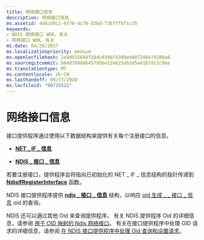 ```yaml
---
title: 网络接口信息
description: 网络接口信息
ms.assetid: 4d8cd9c2-6f78-4c70-83bd-f36fffbf1c35
keywords:
- NDIS 网络接口 WDK，有关
- 网络接口 WDK，有关
ms.date: 04/20/2017
ms.localizationpriority: medium
ms.openlocfilehash: 2e9d915684f34dc039bf4399eb007248e74289a8
ms.sourcegitcommit: b84d760d4b45795be12e625db1d5a4167dc2c9ee
ms.translationtype: MT
ms.contentlocale: zh-CN
ms.lasthandoff: 09/17/2020
ms.locfileid: "90715522"
---
```

# <a name="network-interface-information"></a>网络接口信息





接口提供程序通过使用以下数据结构来提供有关每个注册接口的信息。

-   [**NET \_ IF \_ 信息**](/windows-hardware/drivers/ddi/ndis/ns-ndis-_net_if_information)

-   [**NDIS \_ 接口 \_ 信息**](/windows/win32/api/ifdef/ns-ifdef-_ndis_interface_information)

若要注册接口，提供程序会将指向已初始化的 NET \_ IF \_ 信息结构的指针传递到 [**NdisIfRegisterInterface**](/windows-hardware/drivers/ddi/ndis/nf-ndis-ndisifregisterinterface) 函数。

NDIS 接口提供程序提供 [**ndis \_ 接口 \_ 信息**](/windows/win32/api/ifdef/ns-ifdef-_ndis_interface_information) 结构，以响应 [oid 生成 \_ \_ 接口 \_ 信息](./oid-gen-interface-info.md) oid 的查询。

NDIS 还可以通过其他 Oid 来查询提供程序。 有关 NDIS 提供程序 Oid 的详细信息，请参阅 [用于 OID 映射的 Ndis 网络接口](mapping-of-ndis-network-interfaces-to-ndis-oids.md)。 有关在接口提供程序中处理 OID 请求的详细信息，请参阅 [在 NDIS 接口提供程序中处理 Oid 查询和设置请求](handling-oid-query-and-set-requests-in-an-ndis-interface-provider.md)。

 

